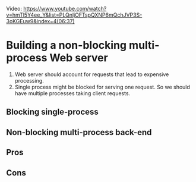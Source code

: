 Video: https://www.youtube.com/watch?v=hmTl5Y4ee_Y&list=PLQnljOFTspQXNP6mQchJVP3S-3oKGEuw9&index=4(06:37)

# Building a non-blocking multi-process Web server
1. Web server should account for requests that lead to expensive processing. 
2. Single process might be blocked for serving one request. So we should have multiple processes taking client requests.


## Blocking single-process

## Non-blocking multi-process back-end

## Pros 

## Cons